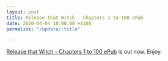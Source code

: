 ```yaml
---
layout: post
title: Release that Witch - Chapters 1 to 100 ePub
date: 2020-04-04 10:00:00 +1100
permalink: "/update/:title"

---
```

[Release that Witch - Chapters 1 to 100 ePub](/release-that-witch) is out now. Enjoy.